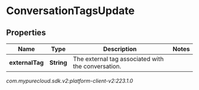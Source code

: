 # ConversationTagsUpdate


## Properties

| Name | Type | Description | Notes |
| ------------ | ------------- | ------------- | ------------- |
| **externalTag** | **String** | The external tag associated with the conversation. |  |




_com.mypurecloud.sdk.v2:platform-client-v2:223.1.0_
